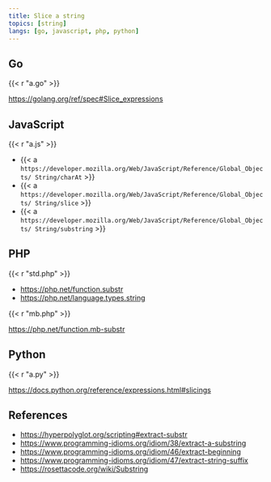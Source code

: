 ```yaml
---
title: Slice a string
topics: [string]
langs: [go, javascript, php, python]
---
```


## Go

{{< r "a.go" >}}

<https://golang.org/ref/spec#Slice_expressions>

## JavaScript

{{< r "a.js" >}}

- {{< a `https://developer.mozilla.org/Web/JavaScript/Reference/Global_Objects/
   String/charAt` >}}
- {{< a `https://developer.mozilla.org/Web/JavaScript/Reference/Global_Objects/
   String/slice` >}}
- {{< a `https://developer.mozilla.org/Web/JavaScript/Reference/Global_Objects/
   String/substring` >}}

## PHP

{{< r "std.php" >}}

- <https://php.net/function.substr>
- <https://php.net/language.types.string>

{{< r "mb.php" >}}

<https://php.net/function.mb-substr>

## Python

{{< r "a.py" >}}

<https://docs.python.org/reference/expressions.html#slicings>

## References

- <https://hyperpolyglot.org/scripting#extract-substr>
- <https://www.programming-idioms.org/idiom/38/extract-a-substring>
- <https://www.programming-idioms.org/idiom/46/extract-beginning>
- <https://www.programming-idioms.org/idiom/47/extract-string-suffix>
- <https://rosettacode.org/wiki/Substring>
